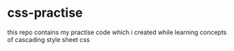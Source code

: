 # css-practise
this repo contains my practise code which i created while learning concepts of cascading style sheet css
